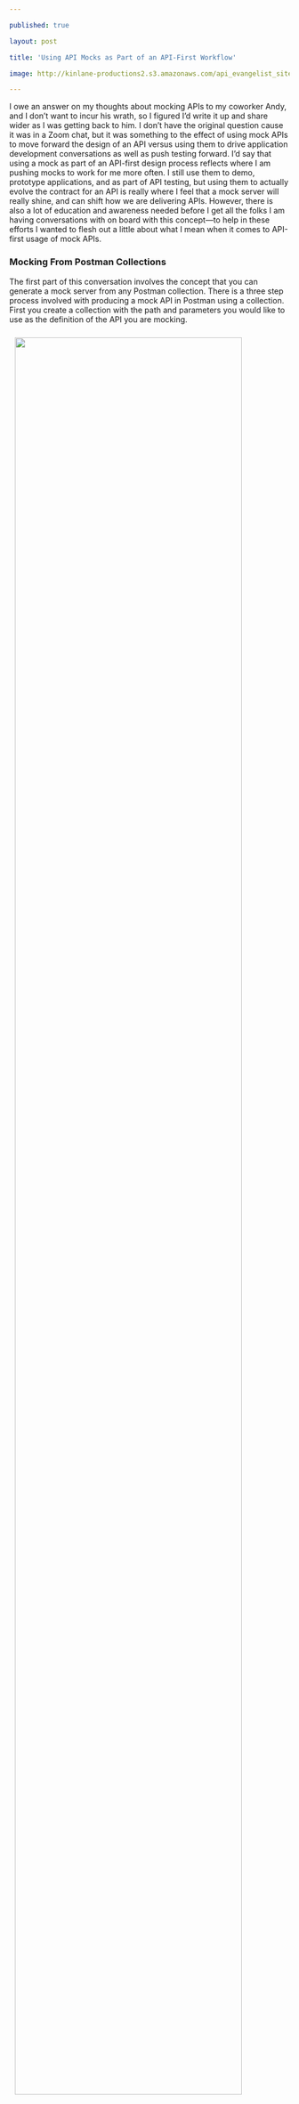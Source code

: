---
published: true
layout: post
title: 'Using API Mocks as Part of an API-First Workflow'
image: http://kinlane-productions2.s3.amazonaws.com/api_evangelist_site/blog/mock_story_1.png
---
<p class="p1">I owe an answer on my thoughts about mocking APIs to my coworker Andy, and I don&rsquo;t want to incur his wrath, so I figured I&rsquo;d write it up and share wider as I was getting back to him. I don&rsquo;t have the original question cause it was in a Zoom chat, but it was something to the effect of using mock APIs to move forward the design of an API versus using them to drive application development conversations as well as push testing forward. I&rsquo;d say that using a mock as part of an API-first design process reflects where I am pushing mocks to work for me more often. I still use them to demo, prototype applications, and as part of API testing, but using them to actually evolve the contract for an API is really where I feel that a mock server will really shine, and can shift how we are delivering APIs. However, there is also a lot of education and awareness needed before I get all the folks I am having conversations with on board with this concept&mdash;to help in these efforts I wanted to flesh out<span>&nbsp;</span>a little about what I mean when it comes to API-first usage of mock APIs.</p>
<h3>Mocking From Postman Collections</h3>
<p class="p1">The first part of this conversation involves the concept that you can generate a mock server from any Postman collection. There is a three step process involved with producing a mock API in Postman using a collection. First you create a collection with the path and parameters you would like to use as the definition of the API you are mocking.</p>
<p><img style="padding: 10px;" src="http://kinlane-productions2.s3.amazonaws.com/api_evangelist_site/blog/mock_story_1.png" alt="" width="90%" align="center" /></p>
<p class="p1">Once you have your path you can select examples up near the send button and add a new example for this request. It will take your path with parameters and map to a new example where you can add a JSON example to represent what should be returned by your mock server for an example.</p>
<p><img style="padding: 10px;" src="http://kinlane-productions2.s3.amazonaws.com/api_evangelist_site/blog/mock_story_2.png" alt="" width="90%" align="center" /></p>
<p class="p1">You should now have a single request, and the example that should be returned when the API request is sent. Now you can select to mock the collection, giving it a name, mapping to an environment, making private, and a handful of other settings that will help us manage the mocked representation of our API.</p>
<p><img style="padding: 10px;" src="http://kinlane-productions2.s3.amazonaws.com/api_evangelist_site/blog/mock_story_3.png" alt="" width="90%" align="center" /></p>
<p class="p1">Once complete you will be given a URL for the mock server, which can be added to the environment or collection and used for any requests. This is the baseline of mocking of an API using Postman, which can be used as part of an API-first process, but there are a couple of other dimensions to this that will help truly strengthen mocking as a critical stop along an API-first lifecycle.</p>
<h3>Generating Mock Collections From OpenAPI</h3>
<p class="p1">For the first part of this I am just generating a mock from a standalone collection. Using Postman you can also generate a collection from an OpenAPI definition, and identify the purpose of that collection is for mocking. If you identify it as existing for the purpose of a mock servers when generating it will link the OpenAPI, as well as generate the mock server for you upon generate.</p>
<p><img style="padding: 10px;" src="http://kinlane-productions2.s3.amazonaws.com/api_evangelist_site/blog/mock_story_4.png" alt="" width="90%" align="center" /></p>
<p class="p1">This gives you the ability to derive one or many collections from an OpenAPI, using the OpenAPI as a central truth in the discussion. Then use those collections to power mock APIs, as well as a variety of other usage. Which helps define the difference between OpenAPI and Postman collections, but also demonstrates how they can be used in tandem, opening up other doors in the API-First conversation.</p>
<h3>Validating Mock Collections Against OpenAPI</h3>
<p class="p1">With my mock API collection(s) derived from the OpenAPI, Postman knows that my collections are linked to the API contract and I can choose to validate them, letting me know if my mock collections, or collection used for any other purpose are in alignment with the central contract.</p>
<p><img style="padding: 10px;" src="http://kinlane-productions2.s3.amazonaws.com/api_evangelist_site/blog/mock_story_5.png" alt="" width="90%" align="center" /></p>
<p class="p1">When there are issues it will show them to me, and when the collections are in alignment it will show a green checkbox letting me know each of them are in alignment, helping keep every stop along the API lifecycle in alignment with the central OpenAPI contract.</p>
<p><img style="padding: 10px;" src="http://kinlane-productions2.s3.amazonaws.com/api_evangelist_site/blog/mock_story_6.png" alt="" width="90%" align="center" /></p>
<p class="p1">When issues are found between my collection(s) and the OpenAPI, I can review these issue one by one, fixing them individual, or opt to select all changes and make them all at once, forcing the changes on the collection, treating the OpenAPI as the truth and each collection as an API lifecycle endpoint that needs regular syncing.</p>
<p><img style="padding: 10px;" src="http://kinlane-productions2.s3.amazonaws.com/api_evangelist_site/blog/mock_story_7.png" alt="" width="90%" align="center" /></p>
<p class="p1">These changes are downstream from your OpenAPI, meaning you can only add or remove changes to the generated collection, and not pull changes from your collections into your OpenAPI. This allows you to keep iterating upon the OpenAPI contract, and then push those changes downstream. Next, I will be exploring using how collections can be used as part of the contract iteration process to help clarify what is possible and what is not currently.</p>
<h3>Iterating Upon the OpenAPI Contract</h3>
<p class="p1">Bringing this home to a point where I can intelligently respond to Andy's question about using a mock API as part of the API-first process. <span style="text-decoration: underline;"><strong>Yes</strong></span>, you can use it as part of the API-first conversation. I can generate a collection(s) from my OpenAPI contract and publish a mock server, along with documentation to share with stakeholders that I am collaborating with in an API-first way. This mocked API plus documentation will help make things more tangible and real for the conversation, but it falls short of where I&rsquo;d like to be with allowing these stakeholders to actually fork and submit pull requests on the collections I am using to drive the mocked API. Meaning that I can&rsquo;t allow stakeholders in the API-first development process to fork and submit pull requests to iterate upon the design of the API, they can only do this with stops along the API lifecycle like docs, testing etc. If someone wants to submit a pull request on the OpenAPI contract for an API and suggest changes to the structure and design of the API they&rsquo;d have to do this via Github and make sure the OpenAPI is synced with Postman, and then Postman validation would alert and potentially sync any changes with downstream collection.</p>
<p class="p1">Ok, I think I have this loaded up in my old brain now. My immediate answer to Andy was going to be hell yes, just use mocks to drive the API-first development of an API. But, this comes with some limitations (for the time being) that needed to also be noted. We can use the mock to drive the API-first conversation, and we can be generating mocks and docs for each iteration, but we can&rsquo;t be using collections, and pull / merge requests against a collection to drive and sync with each iteration on the OpenAPI. My initial response is to push on the product team to prioritize this &ldquo;upstream&rdquo; sync capabilities, but my experience tells me to slow my roll and think a little more about how this works. For now, using collections to mock APIs, and even using an OpenAPI as the source of truth for these collections, to inform the API-first process. If changes to the design of an API are made, they need to be made to the OpenAPI contract via the Postman interface, API, or via Github where the OpenAPI is synced. I am thinking I am going to need another post to Zoom out on this process and include the GitHub piece, but for the moment I want to make sure I answered Andy&rsquo;s question, and can think straight about this as I am going into other API-first conversations with customers.</p>
